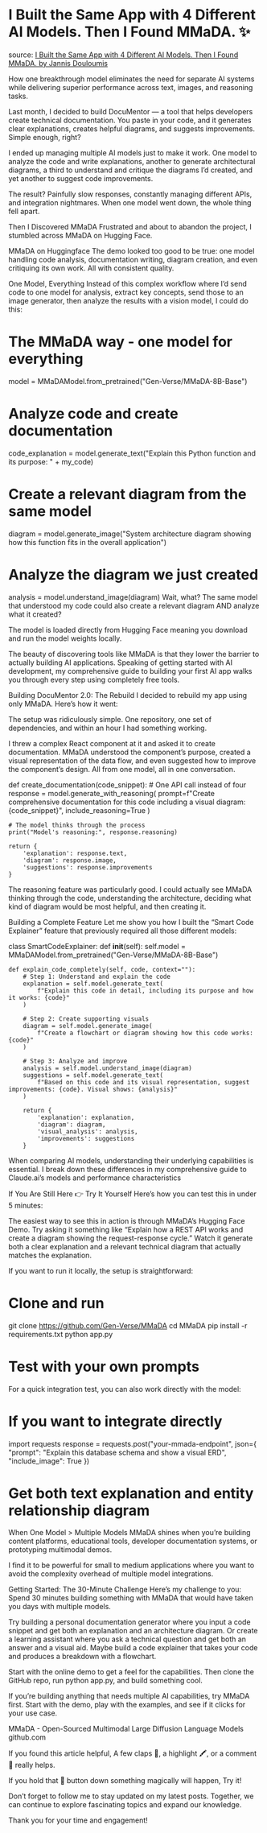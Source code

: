 # I Built the Same App with 4 Different AI Models. Then I Found MMaDA. ✨

source: [I Built the Same App with 4 Different AI Models. Then I Found MMaDA. by Jannis Douloumis](https://medium.com/@PowerUpSkills/i-built-the-same-app-with-4-different-ai-models-then-i-found-mmada-a1135e416176)

How one breakthrough model eliminates the need for separate AI systems while delivering superior performance across text, images, and reasoning tasks.


Last month, I decided to build DocuMentor — a tool that helps developers create technical documentation. You paste in your code, and it generates clear explanations, creates helpful diagrams, and suggests improvements. Simple enough, right?

I ended up managing multiple AI models just to make it work. One model to analyze the code and write explanations, another to generate architectural diagrams, a third to understand and critique the diagrams I’d created, and yet another to suggest code improvements.

The result? Painfully slow responses, constantly managing different APIs, and integration nightmares. When one model went down, the whole thing fell apart.

Then I Discovered MMaDA
Frustrated and about to abandon the project, I stumbled across MMaDA on Hugging Face.


MMaDA on Huggingface
The demo looked too good to be true: one model handling code analysis, documentation writing, diagram creation, and even critiquing its own work. All with consistent quality.


One Model, Everything
Instead of this complex workflow where I’d send code to one model for analysis, extract key concepts, send those to an image generator, then analyze the results with a vision model, I could do this:

# The MMaDA way - one model for everything
model = MMaDAModel.from_pretrained("Gen-Verse/MMaDA-8B-Base")
# Analyze code and create documentation
code_explanation = model.generate_text("Explain this Python function and its purpose: " + my_code)
# Create a relevant diagram from the same model
diagram = model.generate_image("System architecture diagram showing how this function fits in the overall application")
# Analyze the diagram we just created
analysis = model.understand_image(diagram)
Wait, what? The same model that understood my code could also create a relevant diagram AND analyze what it created?


The model is loaded directly from Hugging Face meaning you download and run the model weights locally.

The beauty of discovering tools like MMaDA is that they lower the barrier to actually building AI applications. Speaking of getting started with AI development, my comprehensive guide to building your first AI app walks you through every step using completely free tools.

Building DocuMentor 2.0: The Rebuild
I decided to rebuild my app using only MMaDA. Here’s how it went:

The setup was ridiculously simple. One repository, one set of dependencies, and within an hour I had something working.

I threw a complex React component at it and asked it to create documentation. MMaDA understood the component’s purpose, created a visual representation of the data flow, and even suggested how to improve the component’s design. All from one model, all in one conversation.

def create_documentation(code_snippet):
    # One API call instead of four
    response = model.generate_with_reasoning(
        prompt=f"Create comprehensive documentation for this code including a visual diagram: {code_snippet}",
        include_reasoning=True
    )

    # The model thinks through the process
    print("Model's reasoning:", response.reasoning)

    return {
        'explanation': response.text,
        'diagram': response.image,
        'suggestions': response.improvements
    }
The reasoning feature was particularly good. I could actually see MMaDA thinking through the code, understanding the architecture, deciding what kind of diagram would be most helpful, and then creating it.


Building a Complete Feature
Let me show you how I built the “Smart Code Explainer” feature that previously required all those different models:

class SmartCodeExplainer:
    def __init__(self):
        self.model = MMaDAModel.from_pretrained("Gen-Verse/MMaDA-8B-Base")

    def explain_code_completely(self, code, context=""):
        # Step 1: Understand and explain the code
        explanation = self.model.generate_text(
            f"Explain this code in detail, including its purpose and how it works: {code}"
        )

        # Step 2: Create supporting visuals
        diagram = self.model.generate_image(
            f"Create a flowchart or diagram showing how this code works: {code}"
        )

        # Step 3: Analyze and improve
        analysis = self.model.understand_image(diagram)
        suggestions = self.model.generate_text(
            f"Based on this code and its visual representation, suggest improvements: {code}. Visual shows: {analysis}"
        )

        return {
            'explanation': explanation,
            'diagram': diagram,
            'visual_analysis': analysis,
            'improvements': suggestions
        }

When comparing AI models, understanding their underlying capabilities is essential. I break down these differences in my comprehensive guide to Claude.ai’s models and performance characteristics

If You Are Still Here 👉 Try It Yourself
Here’s how you can test this in under 5 minutes:

The easiest way to see this in action is through MMaDA’s Hugging Face Demo. Try asking it something like “Explain how a REST API works and create a diagram showing the request-response cycle.” Watch it generate both a clear explanation and a relevant technical diagram that actually matches the explanation.

If you want to run it locally, the setup is straightforward:

# Clone and run
git clone https://github.com/Gen-Verse/MMaDA
cd MMaDA
pip install -r requirements.txt
python app.py
# Test with your own prompts
For a quick integration test, you can also work directly with the model:

# If you want to integrate directly
import requests
response = requests.post("your-mmada-endpoint", json={
    "prompt": "Explain this database schema and show a visual ERD",
    "include_image": True
})
# Get both text explanation and entity relationship diagram
When One Model > Multiple Models
MMaDA shines when you’re building content platforms, educational tools, developer documentation systems, or prototyping multimodal demos.


I find it to be powerful for small to medium applications where you want to avoid the complexity overhead of multiple model integrations.

Getting Started: The 30-Minute Challenge
Here’s my challenge to you: Spend 30 minutes building something with MMaDA that would have taken you days with multiple models.

Try building a personal documentation generator where you input a code snippet and get both an explanation and an architecture diagram. Or create a learning assistant where you ask a technical question and get both an answer and a visual aid. Maybe build a code explainer that takes your code and produces a breakdown with a flowchart.

Start with the online demo to get a feel for the capabilities. Then clone the GitHub repo, run python app.py, and build something cool.

If you’re building anything that needs multiple AI capabilities, try MMaDA first. Start with the demo, play with the examples, and see if it clicks for your use case.

MMaDA - Open-Sourced Multimodal Large Diffusion Language Models
github.com

If you found this article helpful, A few claps 👏, a highlight 🖍️, or a comment 💬 really helps.

If you hold that 👏 button down something magically will happen, Try it!

Don’t forget to follow me to stay updated on my latest posts. Together, we can continue to explore fascinating topics and expand our knowledge.

Thank you for your time and engagement!
